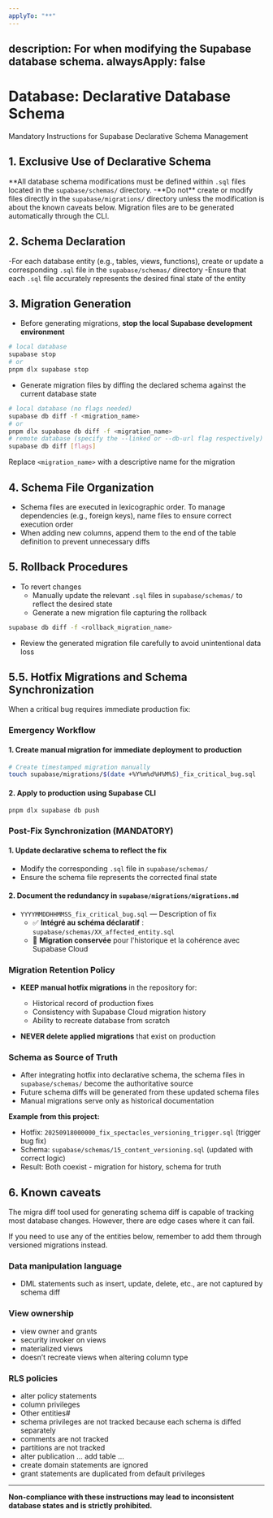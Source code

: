 ```yaml
---
applyTo: "**"
---
```


description: For when modifying the Supabase database schema.
alwaysApply: false
---

# Database: Declarative Database Schema

Mandatory Instructions for Supabase Declarative Schema Management

## 1. **Exclusive Use of Declarative Schema**

**All database schema modifications must be defined within `.sql` files located in the `supabase/schemas/` directory. -**Do not\*\* create or modify files directly in the `supabase/migrations/` directory unless the modification is about the known caveats below. Migration files are to be generated automatically through the CLI.

## 2. **Schema Declaration**

-For each database entity (e.g., tables, views, functions), create or update a corresponding `.sql` file in the `supabase/schemas/` directory
-Ensure that each `.sql` file accurately represents the desired final state of the entity

## 3. **Migration Generation**

- Before generating migrations, **stop the local Supabase development environment**

```bash
# local database
supabase stop
# or
pnpm dlx supabase stop
```

- Generate migration files by diffing the declared schema against the current database state

```bash
# local database (no flags needed)
supabase db diff -f <migration_name>
# or
pnpm dlx supabase db diff -f <migration_name>
# remote database (specify the --linked or --db-url flag respectively)
supabase db diff [flags]
```

Replace `<migration_name>` with a descriptive name for the migration

## 4. **Schema File Organization**

- Schema files are executed in lexicographic order. To manage dependencies (e.g., foreign keys), name files to ensure correct execution order
- When adding new columns, append them to the end of the table definition to prevent unnecessary diffs

## 5. **Rollback Procedures**

- To revert changes
  - Manually update the relevant `.sql` files in `supabase/schemas/` to reflect the desired state
  - Generate a new migration file capturing the rollback

```bash
supabase db diff -f <rollback_migration_name>
```

- Review the generated migration file carefully to avoid unintentional data loss

## 5.5. **Hotfix Migrations and Schema Synchronization**

When a critical bug requires immediate production fix:

### Emergency Workflow

#### 1. **Create manual migration** for immediate deployment to production

```bash
# Create timestamped migration manually
touch supabase/migrations/$(date +%Y%m%d%H%M%S)_fix_critical_bug.sql
```

#### 2. **Apply to production** using Supabase CLI

```bash
pnpm dlx supabase db push
```

### Post-Fix Synchronization (MANDATORY)

#### 1. **Update declarative schema** to reflect the fix

- Modify the corresponding `.sql` file in `supabase/schemas/`
- Ensure the schema file represents the corrected final state

#### 2. **Document the redundancy** in `supabase/migrations/migrations.md`

- `YYYYMMDDHHMMSS_fix_critical_bug.sql` — Description of fix
  - ✅ **Intégré au schéma déclaratif** : `supabase/schemas/XX_affected_entity.sql`
  - 📝 **Migration conservée** pour l'historique et la cohérence avec Supabase Cloud

### Migration Retention Policy

- **KEEP manual hotfix migrations** in the repository for:
  - Historical record of production fixes
  - Consistency with Supabase Cloud migration history
  - Ability to recreate database from scratch
  
- **NEVER delete applied migrations** that exist on production

### Schema as Source of Truth

- After integrating hotfix into declarative schema, the schema files in `supabase/schemas/` become the authoritative source
- Future schema diffs will be generated from these updated schema files
- Manual migrations serve only as historical documentation

**Example from this project:**

- Hotfix: `20250918000000_fix_spectacles_versioning_trigger.sql` (trigger bug fix)
- Schema: `supabase/schemas/15_content_versioning.sql` (updated with correct logic)
- Result: Both coexist - migration for history, schema for truth

## 6. **Known caveats**

The migra diff tool used for generating schema diff is capable of tracking most database changes. However, there are edge cases where it can fail.

If you need to use any of the entities below, remember to add them through versioned migrations instead.

### Data manipulation language

- DML statements such as insert, update, delete, etc., are not captured by schema diff

### View ownership

- view owner and grants
- security invoker on views
- materialized views
- doesn’t recreate views when altering column type

### RLS policies

- alter policy statements
- column privileges
- Other entities#
- schema privileges are not tracked because each schema is diffed separately
- comments are not tracked
- partitions are not tracked
- alter publication ... add table ...
- create domain statements are ignored
- grant statements are duplicated from default privileges

---

**Non-compliance with these instructions may lead to inconsistent database states and is strictly prohibited.**
